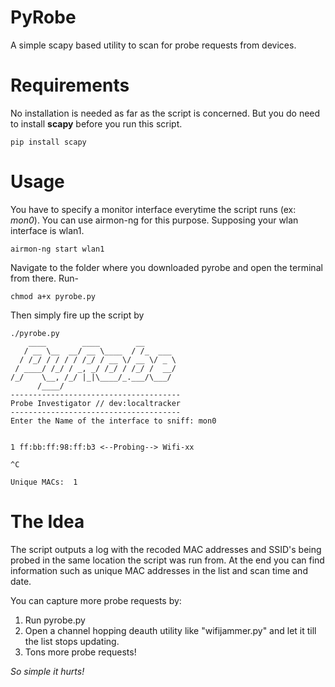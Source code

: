 # PyRobe

A simple scapy based utility to scan for probe requests from devices.

# Requirements

No installation is needed as far as the script is concerned. But you do need to install **scapy** before you run this script.

```
pip install scapy
``` 
# Usage

You have to specify a monitor interface everytime the script runs (ex: _mon0_). You can use airmon-ng for this purpose. Supposing your wlan interface is wlan1.

```
airmon-ng start wlan1
```
Navigate to the folder where you downloaded pyrobe and open the terminal from there. Run-

```
chmod a+x pyrobe.py
```
Then simply fire up the script by

```
./pyrobe.py
    ____        ____        __        
   / __ \__  __/ __ \____  / /_  ___  
  / /_/ / / / / /_/ / __ \/ __ \/ _ \ 
 / ____/ /_/ / _, _/ /_/ / /_/ /  __/ 
/_/    \__, /_/ |_|\____/_.___/\___/  
      /____/                          
--------------------------------------
Probe Investigator // dev:localtracker
--------------------------------------
Enter the Name of the interface to sniff: mon0


1 ff:bb:ff:98:ff:b3 <--Probing--> Wifi-xx

^C

Unique MACs:  1
```
# The Idea

The script outputs a log with the recoded MAC addresses and SSID's being probed in the same location the script was run from. At the end you can find information such as unique MAC addresses in the list and scan time and date.

You can capture more probe requests by:

  1. Run pyrobe.py
  2. Open a channel hopping deauth utility like "wifijammer.py" and let it till the list stops updating.
  3. Tons more probe requests!

_So simple it hurts!_
